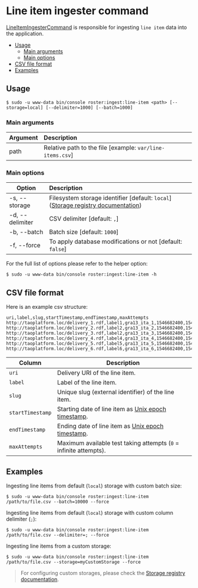 # Line item ingester command

[LineItemIngesterCommand](../../src/Command/Ingester/LineItemIngesterCommand.php) is responsible for ingesting `line item` data into the application.

- [Usage](#usage)
    - [Main arguments](#main-arguments)
    - [Main options](#main-options)
- [CSV file format](#csv-file-format)
- [Examples](#examples)

## Usage
```shell script
$ sudo -u www-data bin/console roster:ingest:line-item <path> [--storage=local] [--delimiter=1000] [--batch=1000]
```

### Main arguments

| Argument | Description                                               |
| ---------|:----------------------------------------------------------|
| path     | Relative path to the file [example: `var/line-items.csv`] |

### Main options

| Option          | Description                                                                                                 |
| ----------------|:------------------------------------------------------------------------------------------------------------|
| -s, --storage   | Filesystem storage identifier [default: `local`] ([Storage registry documentation](../storage-registry.md)) |
| -d, --delimiter | CSV delimiter [default: `,`]                                                                                |
| -b, --batch     | Batch size [default: `1000`]                                                                                |
| -f, --force     | To apply database modifications or not [default: `false`]                                                   |

For the full list of options please refer to the helper option:
```shell script
$ sudo -u www-data bin/console roster:ingest:line-item -h
```

## CSV file format

Here is an example csv structure: 

```csv
uri,label,slug,startTimestamp,endTimestamp,maxAttempts
http://taoplatform.loc/delivery_1.rdf,label1,gra13_ita_1,1546682400,1546713000,1
http://taoplatform.loc/delivery_2.rdf,label2,gra13_ita_2,1546682400,1546713000,2
http://taoplatform.loc/delivery_3.rdf,label2,gra13_ita_3,1546682400,1546713000,1
http://taoplatform.loc/delivery_4.rdf,label4,gra13_ita_4,1546682400,1546713000,2
http://taoplatform.loc/delivery_5.rdf,label5,gra13_ita_5,1546682400,1546713000,1
http://taoplatform.loc/delivery_6.rdf,label6,gra13_ita_6,1546682400,1546713000,2
```

| Column | Description |
|--------|-------------|
| `uri` | Delivery URI of the line item. |
| `label` | Label of the line item. |
| `slug` | Unique slug (external identifier) of the line item. |
| `startTimestamp` | Starting date of line item as [Unix epoch timestamp](https://www.epochconverter.com/clock). |
| `endTimestamp` | Ending date of line item as [Unix epoch timestamp](https://www.epochconverter.com/clock). |
| `maxAttempts` | Maximum available test taking attempts (`0` = infinite attempts). |

## Examples

Ingesting line items from default (`local`) storage with custom batch size:
```shell script
$ sudo -u www-data bin/console roster:ingest:line-item /path/to/file.csv --batch=10000 --force
```

Ingesting line items from default (`local`) storage with custom column delimiter (`;`):
```shell script
$ sudo -u www-data bin/console roster:ingest:line-item /path/to/file.csv --delimiter=; --force
```

Ingesting line items from a custom storage:
```shell script
$ sudo -u www-data bin/console roster:ingest:line-item /path/to/file.csv --storage=myCustomStorage --force
```

> For configuring custom storages, please check the [Storage registry documentation](../storage-registry.md).
